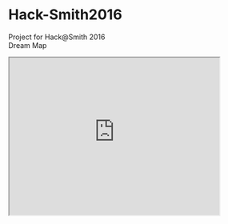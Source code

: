 # Hack-Smith2016
Project for Hack@Smith 2016
<br/>
Dream Map

<iframe width="420" height="315"
src="https://www.youtube.com/watch?v=n6V0ixw-bsU">
</iframe>
